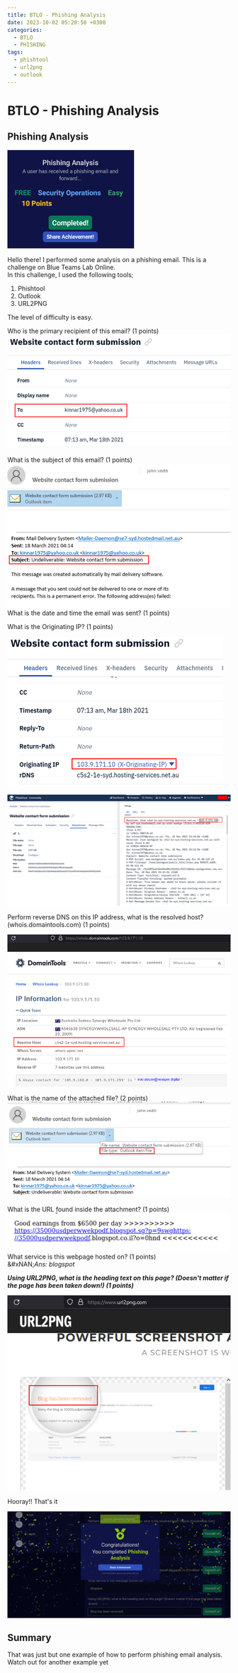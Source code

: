 ```yaml
---
title: BTLO - Phishing Analysis
date: 2023-10-02 05:20:50 +0300
categories:
  - BTLO
  - PHISHING
tags:
  - phishtool
  - url2png
  - outlook
---
```


# BTLO - Phishing Analysis

## &#x20;Phishing Analysis

![img-description](../assets/img/btlo/phishing/0.png)

Hello there! I performed some analysis on a phishing email. This is a challenge on Blue Teams Lab Online.\
In this challenge, I used the following tools;

1. Phishtool
2. Outlook
3. URL2PNG

The level of difficulty is easy.

Who is the primary recipient of this email? (1 points)![img-description](../assets/img/btlo/phishing/1.png)

What is the subject of this email? (1 points)![img-description](../assets/img/btlo/phishing/2.png)\
What is the date and time the email was sent? (1 points)

What is the Originating IP? (1 points)

![img-description](../assets/img/btlo/phishing/6.png)

![img-description](../assets/img/btlo/phishing/4.png)

Perform reverse DNS on this IP address, what is the resolved host? (whois.domaintools.com) (1 points)

![img-description](../assets/img/btlo/phishing/5.png)

What is the name of the attached file? (2 points)![img-description](../assets/img/btlo/phishing/7.png)

What is the URL found inside the attachment? (1 points)![img-description](../assets/img/btlo/phishing/8.png)\
What service is this webpage hosted on? (1 points)\
&#xNAN;_&#x41;ns: blogspot_

_**Using URL2PNG, what is the heading text on this page? (Doesn't matter if the page has been taken down!) (1 points)**_

![img-description](../assets/img/btlo/phishing/9.png)

Hooray!! That's it

![img-description](../assets/img/btlo/phishing/10.png)

## Summary

That was just but one example of how to perform phishing email analysis. Watch out for another example yet
